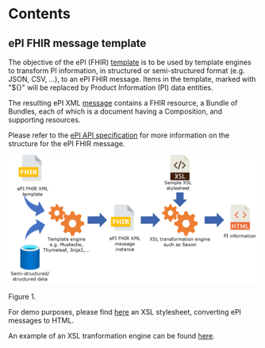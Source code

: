 # Contents

## ePI FHIR message template 

The objective of the ePI (FHIR) [template](https://github.com/EuropeanMedicinesAgency/ePI-consultation/blob/master/XML%20templates/ePI_template.xml) is to be used by template engines to transform PI information, in structured or semi-structured format (e.g. JSON, CSV, ...), to an ePI FHIR message.
Items in the template, marked with "${}" will be replaced by Product Information (PI) data entities. 

The resulting ePI XML [message](https://github.com/EuropeanMedicinesAgency/ePI-consultation/blob/master/XML%20templates/ePI_template_instance.xml) contains a FHIR resource, a Bundle of Bundles, each of which is a document having a Composition, and supporting resources.

Please refer to the [ePI API specification](https://github.com/EuropeanMedicinesAgency/ePI-consultation/blob/master/API%20specification/Draft-ePI-API-Specification-v1.pdf) for more information on the structure for the ePI FHIR message.

<p align="center">
<img src="./ePI template.png" alt="Getting started" />
<figcaption>Figure 1.</figcaption>
</p>

For demo purposes, please find [here](https://github.com/EuropeanMedicinesAgency/ePI-consultation/blob/master/XML%20templates/QRDbundleToHtml.xsl) an XSL stylesheet, converting ePI messages to HTML. 

An example of an XSL tranformation engine can be found [here](https://www.saxonica.com/html/documentation10/using-xsl/).